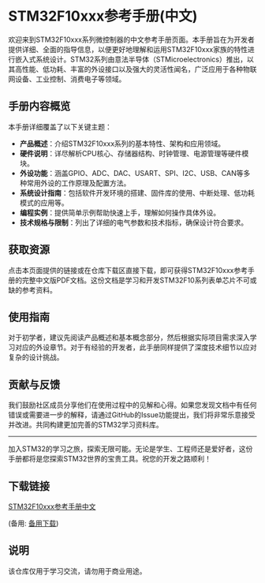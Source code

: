 # STM32F10xxx参考手册(中文)

欢迎来到STM32F10xxx系列微控制器的中文参考手册页面。本手册旨在为开发者提供详细、全面的指导信息，以便更好地理解和运用STM32F10xxx家族的特性进行嵌入式系统设计。STM32系列由意法半导体（STMicroelectronics）推出，以其高性能、低功耗、丰富的外设接口以及强大的灵活性闻名，广泛应用于各种物联网设备、工业控制、消费电子等领域。

## 手册内容概览

本手册详细覆盖了以下关键主题：

- **产品概述**：介绍STM32F10xxx系列的基本特性、架构和应用领域。
- **硬件说明**：详尽解析CPU核心、存储器结构、时钟管理、电源管理等硬件模块。
- **外设功能**：涵盖GPIO、ADC、DAC、USART、SPI、I2C、USB、CAN等多种常用外设的工作原理及配置方法。
- **系统设计指南**：包括软件开发环境的搭建、固件库的使用、中断处理、低功耗模式的应用等。
- **编程实例**：提供简单示例帮助快速上手，理解如何操作具体外设。
- **技术规格与限制**：列出了详细的电气参数和技术指标，确保设计符合要求。

## 获取资源

点击本页面提供的链接或在仓库下载区直接下载，即可获得STM32F10xxx参考手册的完整中文版PDF文档。这份文档是学习和开发STM32F10系列表单芯片不可或缺的参考资料。

## 使用指南

对于初学者，建议先阅读产品概述和基本概念部分，然后根据实际项目需求深入学习对应的外设章节。对于有经验的开发者，此手册同样提供了深度技术细节以应对复杂的设计挑战。

## 贡献与反馈

我们鼓励社区成员分享他们在使用过程中的见解和心得。如果您发现文档中有任何错误或需要进一步的解释，请通过GitHub的Issue功能提出，我们将非常乐意接受并改进。共同构建更加完善的STM32学习资料库。

---

加入STM32的学习之旅，探索无限可能。无论是学生、工程师还是爱好者，这份手册都将是您探索STM32世界的宝贵工具。祝您的开发之路顺利！

## 下载链接
[STM32F10xxx参考手册中文](https://pan.quark.cn/s/d1b2388e25fa) 

(备用: [备用下载](https://pan.baidu.com/s/1pZrum5MdodFzxh2taeHYig?pwd=1234))

## 说明

该仓库仅用于学习交流，请勿用于商业用途。
